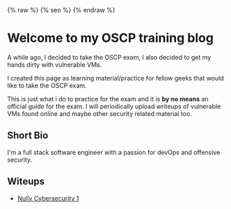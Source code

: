 ---
---
{% raw %} {% seo %} {% endraw %}
# Welcome to my OSCP training blog
A while ago, I decided to take the OSCP exam, I also decided to get my hands dirty with vulnerable VMs.

I created this page as learning material/practice for fellow geeks that would like to take the OSCP exam.

This is just what i do to practice for the exam and it is **by no means** an official guide for the exam.
I will periodically upload writeups of vulnerable VMs found online and maybe other security related material too.

## Short Bio
I'm a full stack software engineer with a passion for devOps and offensive security.

## Witeups

- [Nully Cybersecurity 1](https://teogia.github.io/offsec-training/nully-cybersecurity-1) 
